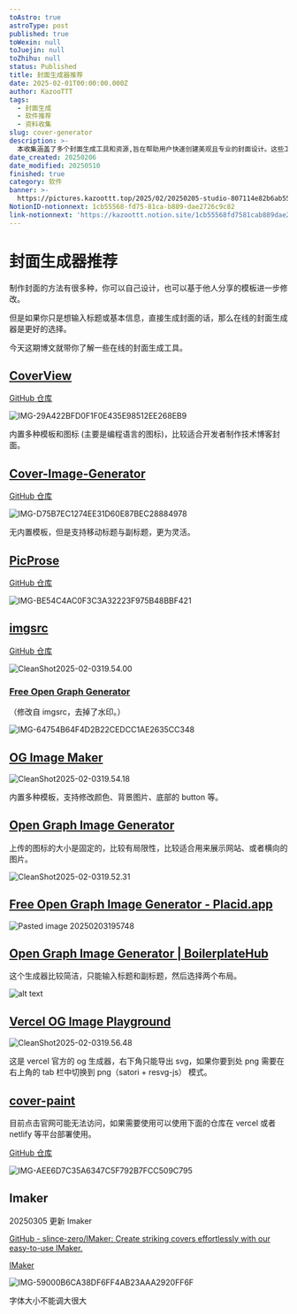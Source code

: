 ```yaml
---
toAstro: true
astroType: post
published: true
toWexin: null
toJuejin: null
toZhihu: null
status: Published
title: 封面生成器推荐
date: 2025-02-01T00:00:00.000Z
author: KazooTTT
tags:
  - 封面生成
  - 软件推荐
  - 资料收集
slug: cover-generator
description: >-
  本收集涵盖了多个封面生成工具和资源,旨在帮助用户快速创建美观且专业的封面设计。这些工具包括在线封面生成器、设计模板库以及自定义封面设计的技巧和指南。无论是用于书籍、报告、社交媒体还是其他用途,这些资源都能满足不同用户的需求,提升视觉呈现效果。
date_created: 20250206
date_modified: 20250510
finished: true
category: 软件
banner: >-
  https://pictures.kazoottt.top/2025/02/20250205-studio-807114e82b6ab5567962eacee314c872-bhdbpvle.jpg
NotionID-notionnext: 1cb55568-fd75-81ca-b889-dae2726c9c82
link-notionnext: 'https://kazoottt.notion.site/1cb55568fd7581cab889dae2726c9c82'
---
```


# 封面生成器推荐

制作封面的方法有很多种，你可以自己设计，也可以基于他人分享的模板进一步修改。

但是如果你只是想输入标题或基本信息，直接生成封面的话，那么在线的封面生成器是更好的选择。

今天这期博文就带你了解一些在线的封面生成工具。

## [CoverView](<https://coverview.vercel.app/>)

[GitHub 仓库](<https://github.com/rutikwankhade/CoverView>)

![IMG-29A422BFD0F1F0E435E98512EE268EB9](<https://pictures.kazoottt.top/2025/02/20250203-IMG-29A422BFD0F1F0E435E98512EE268EB9.png>)

内置多种模板和图标 (主要是编程语言的图标)，比较适合开发者制作技术博客封面。

## [Cover-Image-Generator](<https://blogcover.vercel.app/>)

[GitHub 仓库](<https://github.com/PJijin/Cover-Image-Generator>)

![IMG-D75B7EC1274EE31D60E87BEC28884978](<https://pictures.kazoottt.top/2025/02/20250203-IMG-D75B7EC1274EE31D60E87BEC28884978.png>)

无内置模板，但是支持移动标题与副标题，更为灵活。

## [PicProse](<https://picprose.pixpark.net/>)

[GitHub 仓库](<https://github.com/jaaronkot/picprose>)

![IMG-BE54C4AC0F3C3A32223F975B48BBF421](<https://pictures.kazoottt.top/2025/02/20250203-IMG-BE54C4AC0F3C3A32223F975B48BBF421.png>)

## [imgsrc](<https://imgsrc.io/>)

[GitHub 仓库](<https://github.com/FadyMak/imgsrc-app>)

![CleanShot2025-02-0319.54.00](<https://pictures.kazoottt.top/2025/02/20250204-CleanShot2025-02-0319.54.00.png>)

### [Free Open Graph Generator](<https://og.indiehub.best/>)

（修改自 imgsrc，去掉了水印。）

![IMG-64754B64F4D2B22CEDCC1AE2635CC348](<https://pictures.kazoottt.top/2025/02/20250203-IMG-64754B64F4D2B22CEDCC1AE2635CC348.png>)

## [OG Image Maker](<https://ogimagemaker.com/>)

![CleanShot2025-02-0319.54.18](<https://pictures.kazoottt.top/2025/02/20250204-CleanShot2025-02-0319.54.18.png>)

内置多种模板，支持修改颜色、背景图片、底部的 button 等。

## [Open Graph Image Generator](<https://tailwind-generator.com/og-image-generator/generator>)

上传的图标的大小是固定的，比较有局限性，比较适合用来展示网站、或者横向的图片。

![CleanShot2025-02-0319.52.31](<https://pictures.kazoottt.top/2025/02/20250204-CleanShot2025-02-0319.52.31.png>)

## [Free Open Graph Image Generator - Placid.app](<https://placid.app/tools/free-open-graph-image-generator>)

![Pasted image 20250203195748](<https://pictures.kazoottt.top/2025/02/20250204-Pasted%20image%2020250203195748.png>)

## [Open Graph Image Generator | BoilerplateHub](<https://boilerplatehub.com/free-tools/open-graph-image-generator>)

这个生成器比较简洁，只能输入标题和副标题，然后选择两个布局。

![alt text](<https://pictures.kazoottt.top/2025/02/20250204-CleanShot2025-02-0319.58.42.png>)

## [Vercel OG Image Playground](<https://og-playground.vercel.app/>)

![CleanShot2025-02-0319.56.48](<https://pictures.kazoottt.top/2025/02/20250204-CleanShot2025-02-0319.56.48.png>)

这是 vercel 官方的 og 生成器，右下角只能导出 svg，如果你要到处 png 需要在右上角的 tab 栏中切换到 png（satori + resvg-js） 模式。

## [cover-paint](<https://coverpaint.xiaole.site/>)

目前点击官网可能无法访问，如果需要使用可以使用下面的仓库在 vercel 或者 netlify 等平台部署使用。

[GitHub 仓库](<https://github.com/youngle316/cover-paint>)

![IMG-AEE6D7C35A6347C5F792B7FCC509C795](<https://pictures.kazoottt.top/2025/02/20250203-IMG-AEE6D7C35A6347C5F792B7FCC509C795.png>)

## Imaker  

20250305 更新 Imaker

[GitHub - slince-zero/IMaker: Create striking covers effortlessly with our easy-to-use IMaker.](<https://github.com/slince-zero/IMaker>)

[IMaker](<https://img-maker.vercel.app/>)  

![IMG-59000B6CA38DF6FF4AB23AAA2920FF6F](<https://pictures.kazoottt.top/2025/04/20250405-59000b6ca38df6ff4ab23aaa2920ff6f.png>)

字体大小不能调大很大 

